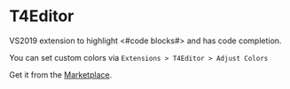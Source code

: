 # T4Editor

VS2019 extension to highlight <#code blocks#> and has code completion.

You can set custom colors via `Extensions > T4Editor > Adjust Colors`

Get it from the [Marketplace](https://marketplace.visualstudio.com/items?itemName=TimMaes.t4editor).
